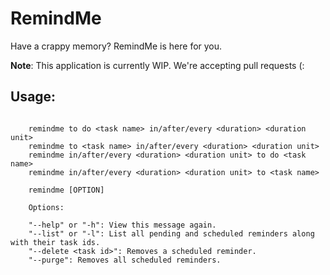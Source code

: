 # RemindMe

Have a crappy memory? RemindMe is here for you.

**Note**: This application is currently WIP. We're accepting pull requests (:

## Usage:

```
	
	remindme to do <task name> in/after/every <duration> <duration unit>
	remindme to <task name> in/after/every <duration> <duration unit>
	remindme in/after/every <duration> <duration unit> to do <task name>
	remindme in/after/every <duration> <duration unit> to <task name>

	remindme [OPTION]

	Options:

	"--help" or "-h": View this message again.
	"--list" or "-l": List all pending and scheduled reminders along with their task ids.
	"--delete <task id>": Removes a scheduled reminder.
	"--purge": Removes all scheduled reminders.

```